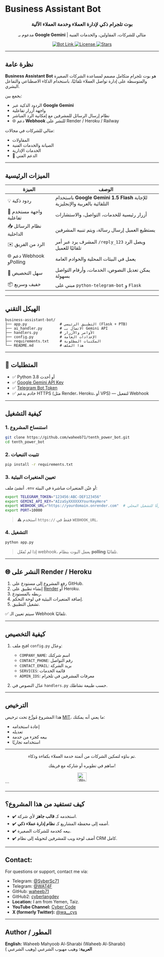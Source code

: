 #  Business Assistant Bot

<div align="center">

  <h3>بوت تلجرام ذكي لإدارة العملاء وخدمة العملاء الآلية</h3>
  <p>مدعوم بـ <strong>Google Gemini</strong> | مثالي للشركات، المقاولين، والخدمات الفنية</p>

  <a href="https://t.me/Ponamohabot" target="_blank">
    <img src="https://img.shields.io/badge/Telegram-Bot-blue?logo=telegram" alt="Bot Link">
  </a>
  <a href="https://github.com/waheeb71/tenth_power_bot/blob/main/LICENSE">
    <img src="https://img.shields.io/badge/License-MIT-green.svg" alt="License">
  </a>
  <a href="https://github.com/waheeb71/tenth_power_bot/stargazers">
    <img src="https://img.shields.io/github/stars/waheeb71/tenth_power_bot?style=social" alt="Stars">
  </a>
</div>

---

##  نظرة عامة

**Business Assistant Bot** هو بوت تلجرام متكامل مصمم لمساعدة الشركات الصغيرة والمتوسطة على إدارة تواصل العملاء تلقائيًا، باستخدام الذكاء الاصطناعي والتفاعل البشري.

يجمع بين:
-  الردود الذكية عبر **Google Gemini**
-  واجهة أزرار تفاعلية
-  نظام إرسال الرسائل للمشرفين مع إمكانية الرد المباشر
- 🌐 دعم **Webhook** للنشر على Render / Heroku / Railway

مثالي للشركات في مجالات:
-  المقاولات
-  الصيانة والخدمات الفنية
-  الخدمات الإدارية
- 🔧 الدعم الفني

---

##  الميزات الرئيسية

| الميزة | الوصف |
|-------|-------|
| 💡 ردود ذكية | باستخدام **Google Gemini 1.5 Flash** للإجابة التلقائية بالعربية والإنجليزية |
| 📱 واجهة مستخدم تفاعلية | أزرار رئيسية للخدمات، التواصل، والاستشارات |
| 📥 نظام الرسائل الداخلية | يستطيع العميل إرسال رسالة، ويتم تنبيه المشرفين |
| ✉️ الرد من الفريق | المشرف يرد عبر أمر `/reply_123` ويصل الرد تلقائيًا للعميل |
| 🌐 دعم Webhook وPolling | يعمل في البيئات المحلية والخوادم العامة |
| 🔧 سهل التخصيص | يمكن تعديل النصوص، الخدمات، وأرقام التواصل بسهولة |
| 📦 خفيف وسريع | مبني على `python-telegram-bot` و `Flask` |

---


##  الهيكل التقني

```
business-assistant-bot/
├── app.py               # التطبيق الرئيسي (Flask + PTB)
├── ai_handler.py        # الاتصال بـ Gemini API
├── handlers.py          # الأوامر والأزرار
├── config.py            # الإعدادات العامة
├── requirements.txt     # المكتبات المطلوبة
└── README.md            # هذا الملف
```

---

## 🔧 المتطلبات

- ✅ Python 3.8 أو أحدث
- ✅ [Google Gemini API Key](https://aistudio.google.com/app/apikey)
- ✅ [Telegram Bot Token](https://t.me/BotFather)
- ✅ خادم يدعم HTTPS (مثل Render، Heroku، أو VPS) — لتفعيل Webhook

---

##  كيفية التشغيل

### 1. استنساخ المشروع
```bash
git clone https://github.com/waheeb71/tenth_power_bot.git
cd tenth_power_bot
```

### 2. تثبيت التبعيات
```bash
pip install -r requirements.txt
```

### 3. تعيين المتغيرات البيئية

أنشئ ملف `.env` أو عيّن المتغيرات مباشرة في البيئة:

```bash
export TELEGRAM_TOKEN="123456:ABC-DEF123456"
export GEMINI_API_KEY="AIzaSyXXXXXXYourKeyHere"
export WEBHOOK_URL="https://yourdomain.onrender.com"  # اتركه فارغًا للتشغيل المحلي
export PORT=10000
```

> ⚠️ استخدم `https://` فقط في `WEBHOOK_URL`.

### 4. التشغيل
```bash
python app.py
```

> إذا لم تُفعّل webhook، يعمل البوت بنظام **polling** تلقائيًا.

---

## 🌐 النشر على Render / Heroku

1. رفع المشروع إلى مستودع على GitHub.
2. إنشاء تطبيق على [Render](https://render.com) أو Heroku.
3. ربطه بالمستودع.
4. إضافة المتغيرات البيئية في لوحة التحكم.
5. تشغيل التطبيق.

✅ سيتم تعيين الـ Webhook تلقائيًا.

---

##  كيفية التخصيص

1. افتح ملف `config.py` وعدّل:
   - `COMPANY_NAME`: اسم شركتك
   - `CONTACT_PHONE`: رقم التواصل
   - `CONTACT_EMAIL`: بريد الشركة
   - `SERVICES`: قائمة الخدمات
   - `ADMIN_IDS`: معرفات المشرفين في تلجرام

2. عدّل النصوص في `handlers.py` حسب طبيعة نشاطك.

---

##  الترخيص

هذا المشروع مُوزَّع تحت ترخيص [MIT](LICENSE)، ما يعني أنه يمكنك:
- إعادة استخدامه
- تعديله
- بيعه كجزء من خدمة
- استخدامه تجاريًا

---

<div align="center">
  <p> تم بناؤه لتمكين الشركات من أتمتة خدمة العملاء بكفاءة وذكاء.</p>
  <p>ساهم في تطويره أو شاركه مع فريقك!</p>
  <img src="https://img.icons8.com/ios-filled/50/000000/globe.png" alt="World" width="30"/>
</div>
```

---

##  كيف تستفيد من هذا المشروع؟

- ✔️ استخدمه كـ **قالب جاهز** لأي شركة.
- ✔️ أضفه إلى محفظة المشاريع كـ **نظام إدارة عملاء ذكي**.
- ✔️ بيعه كخدمة للشركات الصغيرة.
- ✔️ أضف لوحة ويب للمشرفين لتحويله إلى نظام CRM كامل.

---




##  Contact:
For questions or support, contact me via:
- Telegram: [@SyberSc71](https://t.me/SyberSc71)
- Telegram: [@WAT4F](https://t.me/WAT4F)
- GitHub: [waheeb71](https://github.com/waheeb71)
- GitHub2: [cyberlangdev](https://github.com/cyberlangdev)
- **Location:** I am from Yemen, Taiz.
- **YouTube Channel:** [Cyber Code](https://www.youtube.com/@cyber_code1)
- **X (formerly Twitter):** [@wa__cys](https://x.com/wa__cys)

---
## Author / المطور

**English:** Waheeb Mahyoob Al-Sharabi (Waheeb Al-Sharabi)  
**العربية:** وهيب مهيوب الشرعبي (وهيب الشرعبي )
